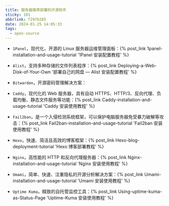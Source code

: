 ```yaml
---
title: 服务器推荐部署的开源软件
sticky: 101
abbrlink: f297b285
date: 2024-01-25 14:05:33
tags:
  - open-source
---
```


- `1Panel`，现代化、开源的 Linux 服务器运维管理面板：{% post_link 1panel-installation-and-usage-tutorial '1Panel 安装配置教程' %}

- `Alist`，支持多种存储的文件列表程序：{% post_link Deploying-a-Web-Disk-of-Your-Own '部署自己的网盘 — Alist 安装配置教程' %}

- `Bitwarden`，开源密码管理解决方案：

- `Caddy`，现代化的 Web 服务器，具有自动 HTTPS、HTTP/3、反向代理、负载均衡、静态文件服务等功能：{% post_link Caddy-installation-and-usage-tutorial 'Caddy 安装使用教程' %} 

- `Fail2ban`，是一个入侵检测系统框架，可以保护电脑服务器免受暴力破解等攻击：{% post_link Fail2ban-installation-and-usage-tutorial 'Fail2ban 安装使用教程' %}

- `Hexo`，快速、简洁且高效的博客框架：{% post_link Hexo-blog-deployment-tutorial 'Hexo 博客部署教程' %}

- `Nginx`，高性能的 HTTP 和反向代理服务器：{% post_link Nginx-installation-and-usage-tutorial 'Nginx 安装使用教程' %}

- `Umami`，简单、快速、注重隐私的开源分析解决方案：{% post_link Umami-installation-and-usage-tutorial 'Umami 安装使用教程' %}

- `Uptime Kuma`，精致的自托管监控工具：{% post_link Using-uptime-kuma-as-Status-Page 'Uptime-Kuma 安装使用教程' %}
